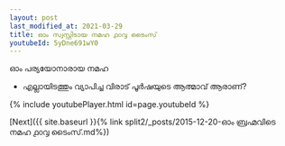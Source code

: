 ```yaml
---
layout: post
last_modified_at: 2021-03-29
title: ഓം സ്വസ്റ്റിടായ നമഹ ൧൦൮ ടൈംസ്
youtubeId: 5yDne691wY0
---
```

 
 
 ഓം പര്യയോനാരായ നമഹ 
 
 -  എല്ലായിടത്തും വ്യാപിച്ച വിരാട് പൂർഷയുടെ ആത്മാവ് ആരാണ്? 
 
  
 
  
 
 
 
 
 
 


{% include youtubePlayer.html id=page.youtubeId %}
 
[Next]({{ site.baseurl }}{% link  split2/_posts/2015-12-20-ഓം ബ്രഹ്മവിടെ നമഹ ൧൦൮ ടൈംസ്.md%})
 
